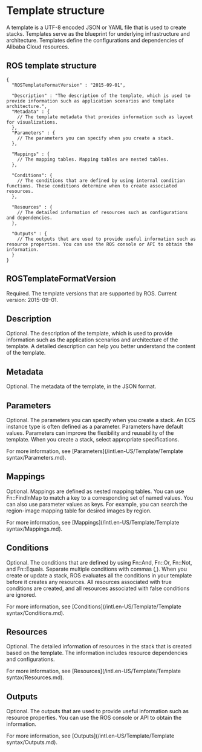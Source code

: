 # Template structure

A template is a UTF-8 encoded JSON or YAML file that is used to create stacks. Templates serve as the blueprint for underlying infrastructure and architecture. Templates define the configurations and dependencies of Alibaba Cloud resources.

## ROS template structure

```
{
  "ROSTemplateFormatVersion" : "2015-09-01",

  "Description" : "The description of the template, which is used to provide information such as application scenarios and template architecture.",
  "Metadata" : {
    // The template metadata that provides information such as layout for visualizations.
  },
  "Parameters" : {
    // The parameters you can specify when you create a stack.
  },

  "Mappings" : {
    // The mapping tables. Mapping tables are nested tables.
  },

  "Conditions": {
    // The conditions that are defined by using internal condition functions. These conditions determine when to create associated resources.
  },

  "Resources" : {
    // The detailed information of resources such as configurations and dependencies.
  },

  "Outputs" : {
    // The outputs that are used to provide useful information such as resource properties. You can use the ROS console or API to obtain the information.
  }
}
```

## ROSTemplateFormatVersion

Required. The template versions that are supported by ROS. Current version: 2015-09-01.

## Description

Optional. The description of the template, which is used to provide information such as the application scenarios and architecture of the template. A detailed description can help you better understand the content of the template.

## Metadata

Optional. The metadata of the template, in the JSON format.

## Parameters

Optional. The parameters you can specify when you create a stack. An ECS instance type is often defined as a parameter. Parameters have default values. Parameters can improve the flexibility and reusability of the template. When you create a stack, select appropriate specifications.

For more information, see [Parameters](/intl.en-US/Template/Template syntax/Parameters.md).

## Mappings

Optional. Mappings are defined as nested mapping tables. You can use Fn::FindInMap to match a key to a corresponding set of named values. You can also use parameter values as keys. For example, you can search the region-image mapping table for desired images by region.

For more information, see [Mappings](/intl.en-US/Template/Template syntax/Mappings.md).

## Conditions

Optional. The conditions that are defined by using Fn::And, Fn::Or, Fn::Not, and Fn::Equals. Separate multiple conditions with commas \(,\). When you create or update a stack, ROS evaluates all the conditions in your template before it creates any resources. All resources associated with true conditions are created, and all resources associated with false conditions are ignored.

For more information, see [Conditions](/intl.en-US/Template/Template syntax/Conditions.md).

## Resources

Optional. The detailed information of resources in the stack that is created based on the template. The information includes resource dependencies and configurations.

For more information, see [Resources](/intl.en-US/Template/Template syntax/Resources.md).

## Outputs

Optional. The outputs that are used to provide useful information such as resource properties. You can use the ROS console or API to obtain the information.

For more information, see [Outputs](/intl.en-US/Template/Template syntax/Outputs.md).

